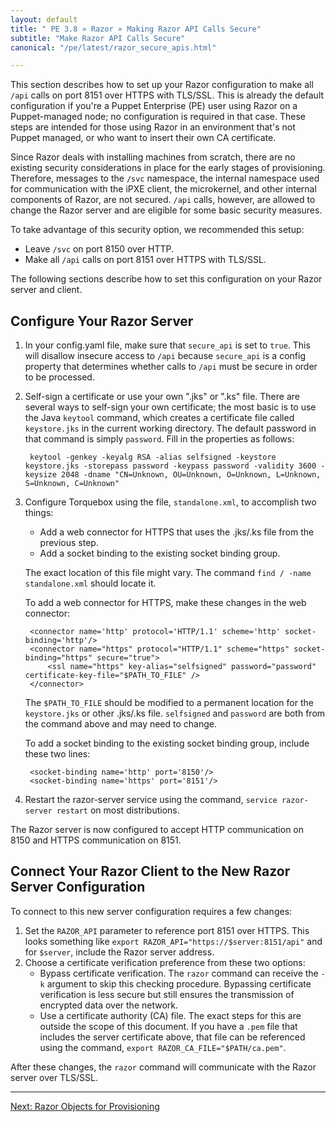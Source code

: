 ```yaml
---
layout: default
title: " PE 3.8 » Razor » Making Razor API Calls Secure"
subtitle: "Make Razor API Calls Secure"
canonical: "/pe/latest/razor_secure_apis.html"

---
```


This section describes how to set up your Razor configuration to make all `/api` calls on port 8151 over HTTPS with TLS/SSL. This is already the default configuration if you're a Puppet Enterprise (PE) user using Razor on a Puppet-managed node; no configuration is required in that case. These steps are intended for those using Razor in an environment that's not Puppet managed, or who want to insert their own CA certificate.

Since Razor deals with installing machines from scratch, there are no existing security considerations in place for the early stages of provisioning. Therefore, messages to the `/svc` namespace, the internal namespace used for communication with the iPXE client, the microkernel, and other internal components of Razor, are not secured. `/api` calls, however, are allowed to change the
Razor server and are eligible for some basic security measures.

To take advantage of this security option, we recommended this setup:

* Leave `/svc` on port 8150 over HTTP.
* Make all `/api` calls on port 8151 over HTTPS with TLS/SSL.

The following sections describe how to set this configuration on your Razor server and client.

## Configure Your Razor Server

1. In your config.yaml file, make sure that `secure_api` is set to `true`.
This will disallow insecure access to `/api` because `secure_api` is a config property that determines whether calls to `/api` must be secure in order to be processed.
2. Self-sign a certificate or use your own ".jks" or ".ks" file. There are several ways to self-sign your own certificate; the most basic is to use the Java `keytool` command, which creates a certificate file called `keystore.jks` in the current working directory. The default password in that command is simply `password`. Fill in the properties as follows:

   		keytool -genkey -keyalg RSA -alias selfsigned -keystore keystore.jks -storepass password -keypass password -validity 3600 -keysize 2048 -dname "CN=Unknown, OU=Unknown, O=Unknown, L=Unknown, S=Unknown, C=Unknown"


3. Configure Torquebox using the file, `standalone.xml`, to accomplish two things:

	* Add a web connector for HTTPS that uses the .jks/.ks file from the previous step.
	* Add a socket binding to the existing socket binding group.

	The exact location of this file might vary. The command `find / -name standalone.xml` should locate it.

	To add a web connector for HTTPS, make these changes in the web connector:

       	<connector name='http' protocol='HTTP/1.1' scheme='http' socket-binding='http'/>
       	<connector name="https" protocol="HTTP/1.1" scheme="https" socket-binding="https" secure="true">
           	<ssl name="https" key-alias="selfsigned" password="password" certificate-key-file="$PATH_TO_FILE" />
       	</connector>

	The `$PATH_TO_FILE` should be modified to a permanent location for the `keystore.jks` or other .jks/.ks file. `selfsigned` and `password` are both from the command above and may need to change.

   To add a socket binding to the existing socket binding group, include these two lines:


        <socket-binding name='http' port='8150'/>
        <socket-binding name='https' port='8151'/>

4. Restart the razor-server service using the command, `service razor-server restart` on
   most distributions.

The Razor server is now configured to accept HTTP communication on 8150 and
HTTPS communication on 8151.

## Connect Your Razor Client to the New Razor Server Configuration

To connect to this new server configuration requires a few changes:

1. Set the `RAZOR_API` parameter to reference port 8151 over HTTPS. This looks
   something like `export RAZOR_API="https://$server:8151/api"` and for `$server`,
   include the Razor server address.
2. Choose a certificate verification preference from these two options:
   * Bypass certificate verification. The `razor` command can receive the `-k`
     argument to skip this checking procedure. Bypassing certificate verification is less secure but still ensures the transmission of encrypted data over the network.
   * Use a certificate authority (CA) file. The exact steps for this are outside the scope of this document. If you have a `.pem` file that includes the server certificate
     above, that file can be referenced using the command, `export RAZOR_CA_FILE="$PATH/ca.pem"`.

After these changes, the `razor` command will communicate with the Razor server
over TLS/SSL.

* * *


[Next: Razor Objects for Provisioning](./razor_objects.html)